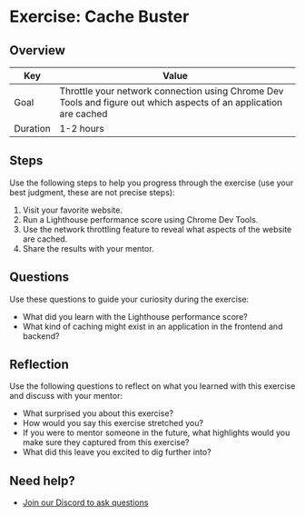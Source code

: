 # Exercise: Cache Buster

## Overview

| Key | Value |
| --- | --- |
| Goal | Throttle your network connection using Chrome Dev Tools and figure out which aspects of an application are cached |
| Duration | 1-2 hours |


## Steps

Use the following steps to help you progress through the exercise (use your best judgment, these are not precise steps):

1. Visit your favorite website. 
2. Run a Lighthouse performance score using Chrome Dev Tools. 
3. Use the network throttling feature to reveal what aspects of the website are cached. 
4. Share the results with your mentor. 

## Questions

Use these questions to guide your curiosity during the exercise:

- What did you learn with the Lighthouse performance score?
- What kind of caching might exist in an application in the frontend and backend? 

## Reflection

Use the following questions to reflect on what you learned with this exercise and discuss with your mentor:

- What surprised you about this exercise?
- How would you say this exercise stretched you? 
- If you were to mentor someone in the future, what highlights would you make sure they captured from this exercise? 
- What did this leave you excited to dig further into? 

## Need help?

- [Join our Discord to ask questions](https://discord.gg/bDVYvG3Czd)
